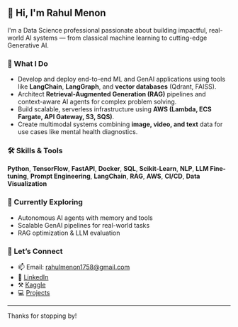 ## 👋 Hi, I'm Rahul Menon

I'm a Data Science professional passionate about building impactful, real-world AI systems — from classical machine learning to cutting-edge Generative AI.

### 🚀 What I Do
- Develop and deploy end-to-end ML and GenAI applications using tools like **LangChain**, **LangGraph**, and **vector databases** (Qdrant, FAISS).
- Architect **Retrieval-Augmented Generation (RAG)** pipelines and context-aware AI agents for complex problem solving.
- Build scalable, serverless infrastructure using **AWS (Lambda, ECS Fargate, API Gateway, S3, SQS)**.
- Create multimodal systems combining **image, video, and text** data for use cases like mental health diagnostics.

### 🛠️ Skills & Tools
**Python**, **TensorFlow**, **FastAPI**, **Docker**, **SQL**, **Scikit-Learn**, **NLP**, **LLM Fine-tuning**, **Prompt Engineering**, **LangChain**, **RAG**, **AWS**, **CI/CD**, **Data Visualization**

### 🌱 Currently Exploring
- Autonomous AI agents with memory and tools
- Scalable GenAI pipelines for real-world tasks
- RAG optimization & LLM evaluation

### 🤝 Let’s Connect
- 📫 Email: rahulmenon1758@gmail.com
- 💼 [LinkedIn](https://www.linkedin.com/in/rahulmenon1758/)
- ⚒️ [Kaggle](https://www.kaggle.com/rahulmenon1758) 
- 💻 [Projects](https://github.com/dataexplorerRahul)


---

Thanks for stopping by!


<!---
dataexplorerRahul/dataexplorerRahul is a ✨ special ✨ repository because its `README.md` (this file) appears on your GitHub profile.
You can click the Preview link to take a look at your changes.
--->
